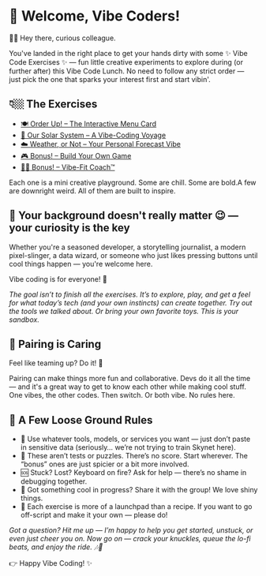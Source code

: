 # 🎉 Welcome, Vibe Coders!

👋🏼 Hey there, curious colleague.

You've landed in the right place to get your hands dirty with some ✨ Vibe Code Exercises ✨ — fun little creative experiments to explore during (or further after) this Vibe Code Lunch. No need to follow any strict order — just pick the one that sparks your interest first and start vibin'.

## 👇🏼 The Exercises

- [🍽️ Order Up! – The Interactive Menu Card](./1-menu-card/README.md)
- [🌌 Our Solar System – A Vibe-Coding Voyage](./2-solar-system/README.md)
- [☁️ Weather, or Not – Your Personal Forecast Vibe](./3-weather-widget/README.md)
- [🎮 Bonus! – Build Your Own Game](./bonus-build-a-game/README.md)
- [🏋️‍♀️ Bonus! – Vibe-Fit Coach™](./bonus-fitness-tracker/README.md)

Each one is a mini creative playground. Some are chill. Some are bold.A few are downright weird. All of them are built to inspire.

## 🧠 Your background doesn't really matter 😉 — your curiosity is the key

Whether you're a seasoned developer, a storytelling journalist, a modern pixel-slinger, a data wizard, or someone who just likes pressing buttons until cool things happen — you're welcome here.

Vibe coding is for everyone! 🎉

_The goal isn’t to finish all the exercises.
It’s to explore, play, and get a feel for what today’s tech (and your own instincts) can create together. Try out the tools we talked about. Or bring your own favorite toys. This is your sandbox._

## 🤝 Pairing is Caring

Feel like teaming up? Do it! 🤗

Pairing can make things more fun and collaborative. Devs do it all the time — and it's a great way to get to know each other while making cool stuff. One vibes, the other codes. Then switch. Or both vibe. No rules here.

## 🧷 A Few Loose Ground Rules

- 🧠 Use whatever tools, models, or services you want — just don’t paste in sensitive data (seriously… we’re not trying to train Skynet here).
- 🧭 These aren’t tests or puzzles. There’s no score. Start wherever. The “bonus” ones are just spicier or a bit more involved.
- 🆘 Stuck? Lost? Keyboard on fire? Ask for help — there’s no shame in debugging together.
- 📣 Got something cool in progress? Share it with the group! We love shiny things.
- 🎨 Each exercise is more of a launchpad than a recipe. If you want to go off-script and make it your own — please do!

_Got a question? Hit me up — I’m happy to help you get started, unstuck, or even just cheer you on. Now go on — crack your knuckles, queue the lo-fi beats, and enjoy the ride. 🎶🚀_

👉 Happy Vibe Coding! ✨
